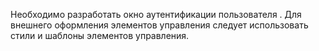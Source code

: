 Необходимо разработать окно аутентификации пользователя . Для внешнего оформления элементов
управления следует использовать стили и шаблоны элементов управления.
